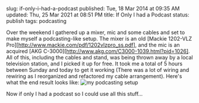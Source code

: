 slug: if-only-i-had-a-podcast
published: Tue, 18 Mar 2014 at 09:35 AM
updated: Thu, 25 Mar 2021 at 08:51 PM
title: If Only I had a Podcast 
status: publish
tags: podcasting

Over the weekend I gathered up a mixer, mic and some cables and set to make myself a podcasting-like setup. The mixer is an old [Mackie 1202-VLZ Pro][http://www.mackie.com/pdf/1202vlzpro_ss.pdf], and the mic is an acquired [AKG C-3000][http://www.akg.com/C3000-1039.html?pid=1026]. All of this, including the cables and stand, was being thrown away by a local television station, and I picked it up for free. It took me a total of 5 hours between Sunday and today to get it working (There was a lot of wiring and rewiring as I reorganized and refactored my cable arrangement). Here's what the end result looks like: ![my podcasting setup](http://brianschrader.com/images/blog/podcast-setup.jpg)

Now if only I had a podcast so I could use all this stuff...